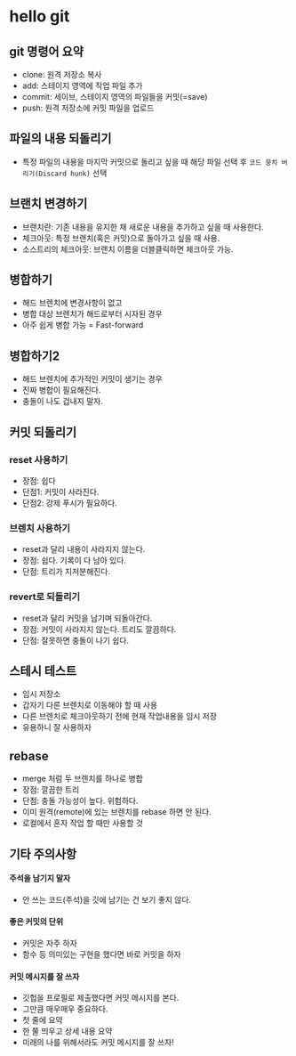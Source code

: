 # hello git

## git 명령어 요약

- clone: 원격 저장소 복사
- add: 스테이지 영역에 작업 파일 추가
- commit: 세이브, 스테이지 영역의 파일들을 커밋(=save)
- push: 원격 저장소에 커밋 파일을 업로드

## 파일의 내용 되돌리기

- 특정 파일의 내용을 마지막 커밋으로 돌리고 싶을 때 해당 파일 선택 후 `코드 뭉치 버리기(Discard hunk)` 선택

## 브랜치 변경하기

- 브랜치란: 기존 내용을 유지한 채 새로운 내용을 추가하고 싶을 때 사용한다.
- 체크아웃: 특정 브랜치(혹은 커밋)으로 돌아가고 싶을 때 사용.
- 소스트리의 체크아웃: 브랜치 이름을 더블클릭하면 체크아웃 가능.


## 병합하기

- 해드 브렌치에 변경사항이 없고
- 병합 대상 브렌치가 해드로부터 시자된 경우
- 아주 쉽게 병합 가능 = Fast-forward


## 병합하기2

- 해드 브렌치에 추가적인 커밋이 생기는 경우
- 진짜 병합이 필요해진다.
- 충돌이 나도 겁내지 말자.

## 커밋 되돌리기
### reset  사용하기

- 장점: 쉽다
- 단점1: 커밋이 사라진다.
- 단점2: 강제 푸시가 필요하다.

### 브렌치 사용하기
- reset과 달리 내용이 사라지지 않는다.
- 장점: 쉽다. 기록이 다 남아 있다.
- 단점: 트리가 지저분해진다.

### revert로 되돌리기
- reset과 달리 커밋을 남기며 되돌아간다.
- 장점: 커밋이 사라지지 않는다. 트리도 깔끔하다.
- 단점: 잘못하면 충돌이 나기 쉽다.

## 스테시 테스트
- 임시 저장소
- 갑자기 다른 브렌치로 이동해야 할 때 사용
- 다른 브렌치로 체크아웃하기 전에 현재 작업내용을 임시 저장
- 유용하니 잘 사용하자

## rebase
- merge 처럼 두 브렌치를 하나로 병합
- 장점: 깔끔한 트리
- 단점: 충돌 가능성이 높다. 위험하다.
- 이미 원격(remote)에 있는 브렌치를 rebase 하면 안 된다.
- 로컬에서 혼자 작업 할 때만 사용할 것

## 기타 주의사항
#### 주석을 남기지 말자
- 안 쓰는 코드(주석)을 깃에 남기는 건 보기 좋지 않다.

#### 좋은 커밋의 단위
- 커밋은 자주 하자
- 함수 등 의미있는 구현을 했다면 바로 커밋을 하자

#### 커밋 메시지를 잘 쓰자
- 깃헙을 프로필로 제출했다면 커밋 메시지를 본다.
- 그만큼 매우매우 중요하다.
- 첫 줄에 요약
- 한 쭐 띄우고 상세 내용 요약
- 미래의 나를 위해서라도 커밋 메시지를 잘 쓰자!

